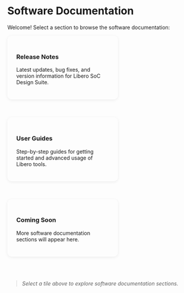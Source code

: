 # Software Documentation

Welcome! Select a section to browse the software documentation:

<div style="display: flex; flex-wrap: wrap; gap: 1.5rem; justify-content: space-between; margin-bottom: 2.5rem;">
<a href="ReleaseNotes/index.html" style="flex:1 1 250px; min-width:250px; max-width:32%; background:var(--md-default-bg-color); border-radius:12px; box-shadow:0 2px 8px rgba(0,0,0,0.07); padding:1.5rem; margin-bottom:1.5rem; text-decoration:none; color:inherit; transition:box-shadow 0.2s;"><h3>Release Notes</h3><p>Latest updates, bug fixes, and version information for Libero SoC Design Suite.</p></a>
<a href="SWUserGuides/index.html" style="flex:1 1 250px; min-width:250px; max-width:32%; background:var(--md-default-bg-color); border-radius:12px; box-shadow:0 2px 8px rgba(0,0,0,0.07); padding:1.5rem; margin-bottom:1.5rem; text-decoration:none; color:inherit; transition:box-shadow 0.2s;"><h3>User Guides</h3><p>Step-by-step guides for getting started and advanced usage of Libero tools.</p></a>
<a href="#" style="flex:1 1 250px; min-width:250px; max-width:32%; background:var(--md-default-bg-color); border-radius:12px; box-shadow:0 2px 8px rgba(0,0,0,0.07); padding:1.5rem; margin-bottom:1.5rem; text-decoration:none; color:inherit; transition:box-shadow 0.2s;"><h3>Coming Soon</h3><p>More software documentation sections will appear here.</p></a>
</div>

> _Select a tile above to explore software documentation sections._
